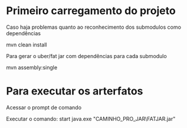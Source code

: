 # Primeiro carregamento do projeto

Caso haja problemas quanto ao reconhecimento dos submodulos como dependências

mvn clean install

Para gerar o uber/fat jar com dependências para cada submodulo

mvn assembly:single


# Para executar os arterfatos

Acessar o prompt de comando

Executar o comando: start java.exe "CAMINHO_PRO_JAR\FATJAR.jar"
